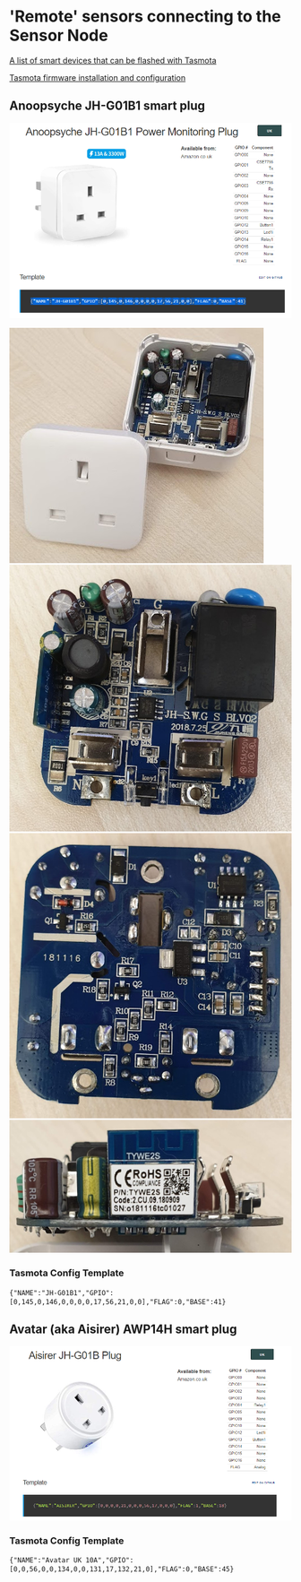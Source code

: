 # 'Remote' sensors connecting to the Sensor Node

[A list of smart devices that can be flashed with Tasmota](https://blakadder.github.io/templates)

[Tasmota firmware installation and configuration](tasmota/README.md)

## Anoopsyche JH-G01B1 smart plug

![Anoopsyche smart plug](Anoopsyche_JH-G01B1/JH-G01B1.png)

![open](Anoopsyche_JH-G01B1/open.jpg)
![top](Anoopsyche_JH-G01B1/circuit_top.jpg)
![bottom](Anoopsyche_JH-G01B1/circuit_bottom.jpg)
![side](Anoopsyche_JH-G01B1/circuit_side.jpg)

### Tasmota Config Template
```
{"NAME":"JH-G01B1","GPIO":[0,145,0,146,0,0,0,0,17,56,21,0,0],"FLAG":0,"BASE":41}
```

## Avatar (aka Aisirer) AWP14H smart plug

![Avatar AWP14H smart plug](Avatar_AWP14H/AWP14H.png)

### Tasmota Config Template
```
{"NAME":"Avatar UK 10A","GPIO":[0,0,56,0,0,134,0,0,131,17,132,21,0],"FLAG":0,"BASE":45}
```
